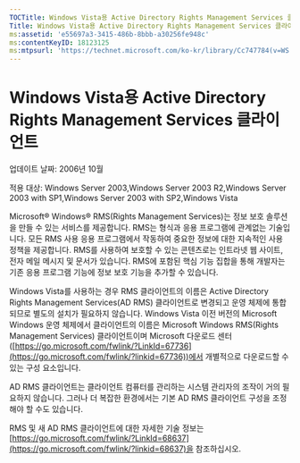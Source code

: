 ```yaml
---
TOCTitle: Windows Vista용 Active Directory Rights Management Services 클라이언트
Title: Windows Vista용 Active Directory Rights Management Services 클라이언트
ms:assetid: 'e55697a3-3415-486b-8bbb-a30256fe948c'
ms:contentKeyID: 18123125
ms:mtpsurl: 'https://technet.microsoft.com/ko-kr/library/Cc747784(v=WS.10)'
---
```


Windows Vista용 Active Directory Rights Management Services 클라이언트
======================================================================

업데이트 날짜: 2006년 10월

적용 대상: Windows Server 2003,Windows Server 2003 R2,Windows Server 2003 with SP1,Windows Server 2003 with SP2,Windows Vista

Microsoft® Windows® RMS(Rights Management Services)는 정보 보호 솔루션을 만들 수 있는 서비스를 제공합니다. RMS는 형식과 응용 프로그램에 관계없는 기술입니다. 모든 RMS 사용 응용 프로그램에서 작동하여 중요한 정보에 대한 지속적인 사용 정책을 제공합니다. RMS를 사용하여 보호할 수 있는 콘텐츠로는 인트라넷 웹 사이트, 전자 메일 메시지 및 문서가 있습니다. RMS에 포함된 핵심 기능 집합을 통해 개발자는 기존 응용 프로그램 기능에 정보 보호 기능을 추가할 수 있습니다.

Windows Vista를 사용하는 경우 RMS 클라이언트의 이름은 Active Directory Rights Management Services(AD RMS) 클라이언트로 변경되고 운영 체제에 통합되므로 별도의 설치가 필요하지 않습니다. Windows Vista 이전 버전의 Microsoft Windows 운영 체제에서 클라이언트의 이름은 Microsoft Windows RMS(Rights Management Services) 클라이언트이며 Microsoft 다운로드 센터([https://go.microsoft.com/fwlink/?LinkId=67736](https://go.microsoft.com/fwlink/?linkid=67736))에서 개별적으로 다운로드할 수 있는 구성 요소입니다.

AD RMS 클라이언트는 클라이언트 컴퓨터를 관리하는 시스템 관리자의 조작이 거의 필요하지 않습니다. 그러나 더 복잡한 환경에서는 기본 AD RMS 클라이언트 구성을 조정해야 할 수도 있습니다.

RMS 및 새 AD RMS 클라이언트에 대한 자세한 기술 정보는 [https://go.microsoft.com/fwlink/?LinkId=68637](https://go.microsoft.com/fwlink/?linkid=68637)을 참조하십시오.
